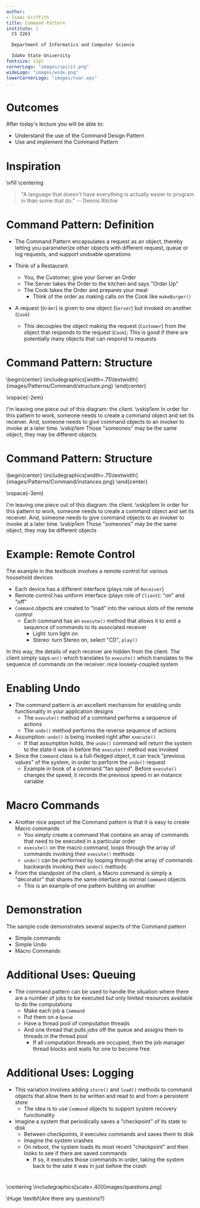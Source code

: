 ```yaml
---
author:
- Isaac Griffith
title: Command Pattern
institute: |
  CS 2263

  Department of Informatics and Computer Science

  Idaho State University
fontsize: 11pt
cornerLogo: "images/spirit.png"
wideLogo: "images/wide.png"
lowerCornerLogo: "images/roar.eps"
...
```


# Outcomes

After today's lecture you will be able to:

* Understand the use of the Command Design Pattern
* Use and implement the Command Pattern

# Inspiration

\vfill
\centering

> "A language that doesn't have everything is actually easier to program in than some that do." -- Dennis Ritchie

# Command Pattern: Definition

* The Command Pattern encapsulates a request as an object, thereby letting you parameterize other objects with different request, queue or log requests, and support undoable operations

* Think of a Restaurant
  - You, the Customer, give your Server an Order
  - The Server takes the Order to the kitchen and says "Order Up"
  - The Cook takes the Order and prepares your meal
    * Think of the order as making calls on the Cook like `makeBurger()`
* A request (`Order`) is given to one object (`Server`) but invoked on another (`Cook`)
  - This decouples the object making the request (`Customer`) from the object that responds to the request (`Cook`); This is good if there are potentially many objects that can respond to requests

# Command Pattern: Structure

\begin{center}
\includegraphics[width=.75\textwidth]{images/Patterns/Command/structure.png}
\end{center}

\vspace{-2em}

I'm leaving one piece out of this diagram: the client.
\vskip1em
In order for this pattern to work, someone needs to create a command object and set its receiver. And, someone needs to give command objects to an invoker to invoke at a later time.
\vskip1em
Those "someones" may be the same object, they may be different objects

# Command Pattern: Structure

\begin{center}
\includegraphics[width=.75\textwidth]{images/Patterns/Command/instances.png}
\end{center}

\vspace{-3em}

I'm leaving one piece out of this diagram: the client.
\vskip1em
In order for this pattern to work, someone needs to create a command object and set its receiver. And, someone needs to give command objects to an invoker to invoke at a later time.
\vskip1em
Those "someones" may be the same object, they may be different objects

# Example: Remote Control

The example in the textbook involves a remote control for various household devices

* Each device has a different interface (plays role of `Receiver`)
* Remote control has uniform interface (plays role of `Client`): "on" and "off"
* `Command` objects are created to "load" into the various slots of the remote control
  - Each command has an `execute()` method that allows it to emit a sequence of commands to its associated receiver
    * Light: turn light on
    * Stereo: turn Stereo on, select "CD", `play()`

In this way, the details of each receiver are hidden from the client. The client simply says `on()` which translates to `execute()` which translates to the sequence of commands on the receiver: nice loosely-coupled system

# Enabling Undo

* The command pattern is an excellent mechanism for enabling undo functionality in your application designs
  - The `execute()` method of a command performs a sequence of actions
  - The `undo()` method performs the reverse sequence of actions
* Assumption: `undo()` is being invoked right after `execute()`
  - If that assumption holds, the `undo()` command will return the system to the state it was in before the `execute()` method was invoked
* Since the `Command` class is a full-fledged object, it can track "previous values" of the system, in order to perform the `undo()` request
  - Example in book of a command "fan speed". Before `execute()` changes the speed, it records the previous speed in an instance variable

# Macro Commands

* Another nice aspect of the Command pattern is that it is easy to create Macro commands
  - You simply create a command that contains an array of commands that need to be executed in a particular order
  - `execute()` on the macro command, loops through the array of commands invoking their `execute()` methods
  - `undo()` can be performed by looping through the array of commands backwards invoking their `undo()` methods
* From the standpoint of the client, a Macro command is simply a "decorator" that shares the same interface as normal `Command` objects
  - This is an example of one pattern building on another

# Demonstration

The sample code demonstrates several aspects of the Command pattern

* Simple commands
* Simple Undo
* Macro Commands

# Additional Uses: Queuing

* The command pattern can be used to handle the situation where there are a number of jobs to be executed but only limited resources available to do the computations
  - Make each job a `Command`
  - Put them on a `Queue`
  - Have a thread pool of computation threads
  - And one thread that pulls jobs off the queue and assigns them to threads in the thread pool
    * If all computation threads are occupied, then the job manager thread blocks and waits for one to become free

# Additional Uses: Logging

* This variation involves adding `store()` and `load()` methods to command objects that allow them to be written and read to and from a persistent store
  - The idea is to use `Command` objects to support system recovery functionality
* Imagine a system that periodically saves a "checkpoint" of its state to disk
  - Between checkpoints, it executes commands and saves them to disk
  - Imagine the system crashes
  - On reboot, the system loads its most recent "checkpoint" and then looks to see if there are saved commands
    * If so, it executes those commands in order, taking the system back to the sate it was in just before the crash

#

\centering
\includegraphics[scale=.40]{images/questions.png}

\Huge \textbf{Are there any questions?}
